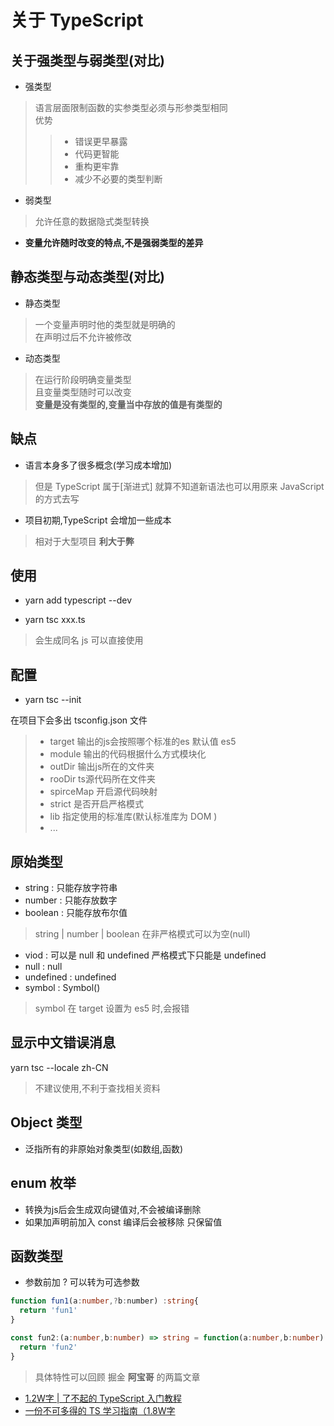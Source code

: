 # 关于 TypeScript 

## 关于强类型与弱类型(对比)

- 强类型 
> 语言层面限制函数的实参类型必须与形参类型相同<br/>
> 优势
>> - 错误更早暴露
>> - 代码更智能
>> - 重构更牢靠
>> - 减少不必要的类型判断

- 弱类型
> 允许任意的数据隐式类型转换

- **变量允许随时改变的特点,不是强弱类型的差异**

## 静态类型与动态类型(对比)

- 静态类型
> 一个变量声明时他的类型就是明确的<br/>
> 在声明过后不允许被修改

- 动态类型
> 在运行阶段明确变量类型<br/>
> 且变量类型随时可以改变<br/>
>  **变量是没有类型的,变量当中存放的值是有类型的**

## 缺点

- 语言本身多了很多概念(学习成本增加)
> 但是 TypeScript 属于[渐进式] 就算不知道新语法也可以用原来 JavaScript 的方式去写

- 项目初期,TypeScript 会增加一些成本
> 相对于大型项目 **利大于弊**

## 使用

- yarn add typescript --dev 

- yarn tsc xxx.ts
> 会生成同名 js 可以直接使用

## 配置

- yarn tsc --init

在项目下会多出 tsconfig.json 文件

> - target 输出的js会按照哪个标准的es 默认值 es5
> - module 输出的代码根据什么方式模块化
> - outDir 输出js所在的文件夹
> - rooDir ts源代码所在文件夹
> - spirceMap 开启源代码映射
> - strict 是否开启严格模式
> - lib 指定使用的标准库(默认标准库为 DOM )
> - ...

## 原始类型

- string : 只能存放字符串
- number : 只能存放数字
- boolean : 只能存放布尔值

> string | number | boolean 在非严格模式可以为空(null)

- viod : 可以是 null 和 undefined 严格模式下只能是 undefined
- null : null
- undefined : undefined
- symbol : Symbol()
> symbol 在 target 设置为 es5 时,会报错

## 显示中文错误消息

yarn tsc --locale zh-CN
> 不建议使用,不利于查找相关资料

## Object 类型

- 泛指所有的非原始对象类型(如数组,函数)

## enum 枚举

- 转换为js后会生成双向键值对,不会被编译删除
- 如果加声明前加入 const 编译后会被移除 只保留值

## 函数类型

- 参数前加 ? 可以转为可选参数

```ts
function fun1(a:number,?b:number) :string{
  return 'fun1'
}

const fun2:(a:number,b:number) => string = function(a:number,b:number) :string{
  return 'fun2'
}
```

> 具体特性可以回顾 掘金 **阿宝哥** 的两篇文章<br/>


- [1.2W字 | 了不起的 TypeScript 入门教程](https://juejin.im/post/6844904182843965453) <br/>
- [一份不可多得的 TS 学习指南（1.8W字](https://juejin.im/post/6872111128135073806)